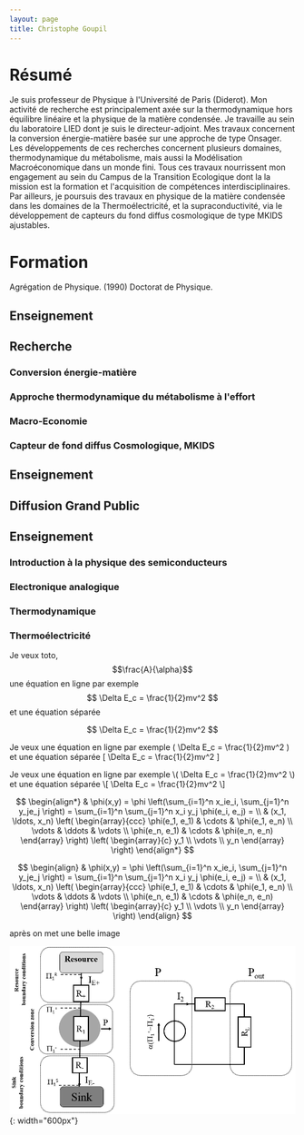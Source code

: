 ```yaml
---
layout: page
title: Christophe Goupil
---
```


# Résumé
Je suis professeur de Physique à l'Université de Paris (Diderot). Mon activité de recherche est principalement axée sur la  thermodynamique hors équilibre linéaire et la physique de la matière condensée. Je travaille au sein du laboratoire LIED dont je suis le directeur-adjoint. Mes travaux concernent la conversion énergie-matière basée sur une approche de type Onsager. Les développements de ces recherches concernent plusieurs domaines,  thermodynamique du métabolisme, mais aussi la Modélisation Macroéconomique dans un monde fini. Tous ces travaux nourrissent mon engagement au sein du Campus de la Transition Ecologique dont la la mission est la formation et l'acquisition de compétences interdisciplinaires. Par ailleurs, je poursuis des travaux en physique de la matière condensée dans les domaines de la Thermoélectricité, et la supraconductivité, via le développement de capteurs du fond diffus cosmologique de type MKIDS ajustables.


# Formation
Agrégation de Physique. (1990)
Doctorat de Physique.  

## Enseignement

## Recherche

### Conversion énergie-matière

### Approche thermodynamique du métabolisme à l'effort

### Macro-Economie

### Capteur de fond diffus Cosmologique, MKIDS

## Enseignement

## Diffusion Grand Public

## Enseignement

### Introduction à la physique des semiconducteurs

### Electronique analogique

### Thermodynamique

### Thermoélectricité


Je veux toto, $$\frac{A}{\alpha}$$ une équation en ligne par exemple $$ \Delta E_c = \frac{1}{2}mv^2 $$ et une équation séparée 

$$ \Delta E_c = \frac{1}{2}mv^2 $$



Je veux une équation en ligne par exemple \( \Delta E_c = \frac{1}{2}mv^2 \) et une équation séparée 
\[ \Delta E_c = \frac{1}{2}mv^2 \]

Je veux une équation en ligne par exemple \\( \Delta E_c = \frac{1}{2}mv^2 \\) et une équation séparée 
\\[ \Delta E_c = \frac{1}{2}mv^2 \\]


$$
\begin{align*}
  & \phi(x,y) = \phi \left(\sum_{i=1}^n x_ie_i, \sum_{j=1}^n y_je_j \right)
  = \sum_{i=1}^n \sum_{j=1}^n x_i y_j \phi(e_i, e_j) = \\
  & (x_1, \ldots, x_n) \left( \begin{array}{ccc}
      \phi(e_1, e_1) & \cdots & \phi(e_1, e_n) \\
      \vdots & \ddots & \vdots \\
      \phi(e_n, e_1) & \cdots & \phi(e_n, e_n)
    \end{array} \right)
  \left( \begin{array}{c}
      y_1 \\
      \vdots \\
      y_n
    \end{array} \right)
\end{align*}
$$


$$
\begin{align}
  & \phi(x,y) = \phi \left(\sum_{i=1}^n x_ie_i, \sum_{j=1}^n y_je_j \right)
  = \sum_{i=1}^n \sum_{j=1}^n x_i y_j \phi(e_i, e_j) = \\
  & (x_1, \ldots, x_n) \left( \begin{array}{ccc}
      \phi(e_1, e_1) & \cdots & \phi(e_1, e_n) \\
      \vdots & \ddots & \vdots \\
      \phi(e_n, e_1) & \cdots & \phi(e_n, e_n)
    \end{array} \right)
  \left( \begin{array}{c}
      y_1 \\
      \vdots \\
      y_n
    \end{array} \right)
\end{align}
$$


après on met une belle image

![le titre !](/images/Image1.png){: width="600px"}

